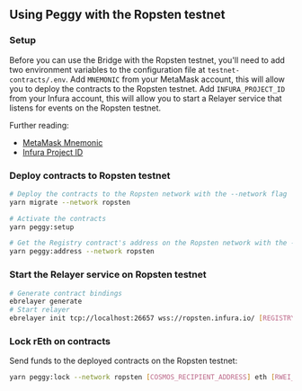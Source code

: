 ## Using Peggy with the Ropsten testnet

### Setup

Before you can use the Bridge with the Ropsten testnet, you'll need to add two environment variables to the configuration file at `testnet-contracts/.env`. Add `MNEMONIC` from your MetaMask account, this will allow you to deploy the contracts to the Ropsten testnet. Add `INFURA_PROJECT_ID` from your Infura account, this will allow you to start a Relayer service that listens for events on the Ropsten testnet.

Further reading:

- [MetaMask Mnemonic](https://metamask.zendesk.com/hc/en-us/articles/360015290032-How-to-Reveal-Your-Seed-Phrase)
- [Infura Project ID](https://blog.infura.io/introducing-the-infura-dashboard-8969b7ab94e7)

### Deploy contracts to Ropsten testnet

```bash
# Deploy the contracts to the Ropsten network with the --network flag
yarn migrate --network ropsten

# Activate the contracts
yarn peggy:setup

# Get the Registry contract's address on the Ropsten network with the --network flag
yarn peggy:address --network ropsten
```

### Start the Relayer service on Ropsten testnet

```bash
# Generate contract bindings
ebrelayer generate
# Start relayer
ebrelayer init tcp://localhost:26657 wss://ropsten.infura.io/ [REGISTRY_CONTRACT_ADDRESS] validator --chain-id=peggy
```

### Lock rEth on contracts

Send funds to the deployed contracts on the Ropsten testnet:

```bash
yarn peggy:lock --network ropsten [COSMOS_RECIPIENT_ADDRESS] eth [RWEI_AMOUNT]
```
